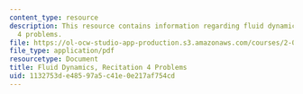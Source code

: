 ```yaml
---
content_type: resource
description: This resource contains information regarding fluid dynamics, recitation
  4 problems.
file: https://ol-ocw-studio-app-production.s3.amazonaws.com/courses/2-06-fluid-dynamics-spring-2013/1132753de48597a5c41e0e217af754cd_MIT2_06S14_rec4prob.pdf
file_type: application/pdf
resourcetype: Document
title: Fluid Dynamics, Recitation 4 Problems
uid: 1132753d-e485-97a5-c41e-0e217af754cd
---
```


